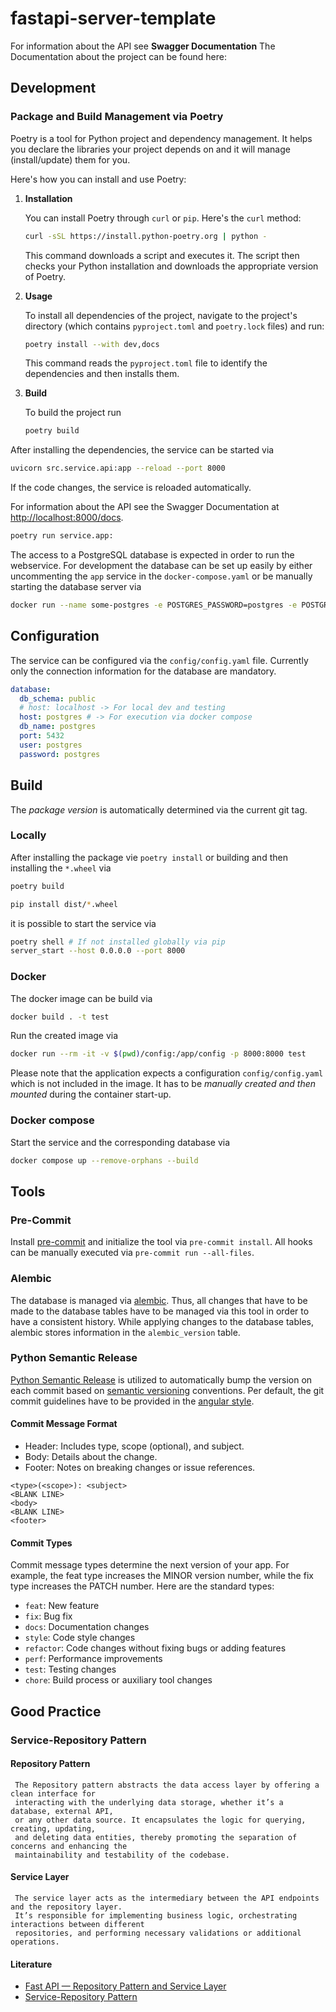 # fastapi-server-template

For information about the API see **Swagger Documentation**
The Documentation about the project can be found here:

## Development

### Package and Build Management via Poetry

Poetry is a tool for Python project and dependency management. It helps you declare the libraries your project depends on and it will manage (install/update) them for you.

Here's how you can install and use Poetry:

1. **Installation**

   You can install Poetry through `curl` or `pip`. Here's the `curl` method:

   ```bash
   curl -sSL https://install.python-poetry.org | python -
   ```

   This command downloads a script and executes it. The script then checks your Python installation and downloads the appropriate version of Poetry.

2. **Usage**

   To install all dependencies of the project, navigate to the project's directory (which contains `pyproject.toml` and `poetry.lock` files) and run:

   ```bash
   poetry install --with dev,docs
   ```

   This command reads the `pyproject.toml` file to identify the dependencies and then installs them.

3. **Build**

   To build the project run

   ```bash
   poetry build

   ```

After installing the dependencies, the service can be started via

```bash
uvicorn src.service.api:app --reload --port 8000
```

If the code changes, the service is reloaded automatically.

For information about the API see the Swagger Documentation at [http://localhost:8000/docs](http://localhost:8000/docs).

```bash
poetry run service.app:

```

The access to a PostgreSQL database is expected in order to run the webservice. For development the database can be set up easily by either uncommenting the `app` service in the `docker-compose.yaml` or be manually starting the database server via

```bash
docker run --name some-postgres -e POSTGRES_PASSWORD=postgres -e POSTGRES_PASSWORD=postgres -e POSTGRES_DB=postgres -d postgres

```

## Configuration

The service can be configured via the `config/config.yaml` file. Currently only
the connection information for the database are mandatory.

```yaml
database:
  db_schema: public
  # host: localhost -> For local dev and testing
  host: postgres # -> For execution via docker compose
  db_name: postgres
  port: 5432
  user: postgres
  password: postgres
```

## Build

The _package version_ is automatically determined via the current git tag.

### Locally

After installing the package vie `poetry install` or building and then
installing the `*.wheel` via

```bash
poetry build

pip install dist/*.wheel
```

it is possible to start the service via

```bash
poetry shell # If not installed globally via pip
server_start --host 0.0.0.0 --port 8000
```

### Docker

The docker image can be build via

```bash
docker build . -t test

```

Run the created image via

```bash
docker run --rm -it -v $(pwd)/config:/app/config -p 8000:8000 test
```

Please note that the application expects a configuration `config/config.yaml`
which is not included in the image. It has to be _manually created and then mounted_ during
the container start-up.

### Docker compose

Start the service and the corresponding database via

```bash
docker compose up --remove-orphans --build
```

## Tools

### Pre-Commit

Install [pre-commit](https://pre-commit.com) and initialize the tool via `pre-commit install`.
All hooks can be manually executed via `pre-commit run --all-files`.

### Alembic

The database is managed via [alembic](https://alembic.sqlalchemy.org/en/latest/index.html). Thus, all changes that have to be made to the
database tables have to be managed via this tool in order to have a consistent
history. While applying changes to the database tables, alembic stores information
in the `alembic_version` table.

### Python Semantic Release

[Python Semantic Release](https://python-semantic-release.readthedocs.io/en/latest/index.html) is utilized to automatically bump the version on each commit based on [semantic versioning](https://semver.org/spec/v2.0.0.html) conventions.
Per default, the git commit guidelines have to be provided in the [angular style](https://github.com/angular/angular.js/blob/master/DEVELOPERS.md#-git-commit-guidelines).

#### Commit Message Format

- Header: Includes type, scope (optional), and subject.
- Body: Details about the change.
- Footer: Notes on breaking changes or issue references.

```
<type>(<scope>): <subject>
<BLANK LINE>
<body>
<BLANK LINE>
<footer>
```

#### Commit Types

Commit message types determine the next version of your app. For example, the feat type increases the MINOR version number, while the fix type increases the PATCH number. Here are the standard types:

- `feat`: New feature
- `fix`: Bug fix
- `docs`: Documentation changes
- `style`: Code style changes
- `refactor`: Code changes without fixing bugs or adding features
- `perf`: Performance improvements
- `test`: Testing changes
- `chore`: Build process or auxiliary tool changes

## Good Practice

### Service-Repository Pattern

#### Repository Pattern

     The Repository pattern abstracts the data access layer by offering a clean interface for
     interacting with the underlying data storage, whether it’s a database, external API,
     or any other data source. It encapsulates the logic for querying, creating, updating,
     and deleting data entities, thereby promoting the separation of concerns and enhancing the
     maintainability and testability of the codebase.

#### Service Layer

     The service layer acts as the intermediary between the API endpoints and the repository layer.
     It’s responsible for implementing business logic, orchestrating interactions between different
     repositories, and performing necessary validations or additional operations.

#### Literature

- [Fast API — Repository Pattern and Service Layer](https://medium.com/@kacperwlodarczyk/fast-api-repository-pattern-and-service-layer-dad43354f07a)
- [Service-Repository Pattern](https://medium.com/@ankitpal181/service-repository-pattern-802540254019)
